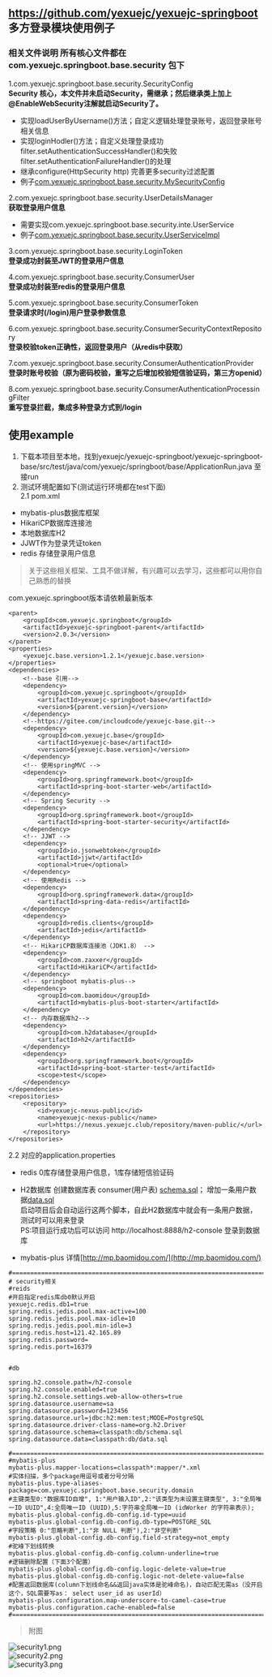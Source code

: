 https://github.com/yexuejc/yexuejc-springboot 多方登录模块使用例子
---------------------------------------------------------------

### 相关文件说明 所有核心文件都在 com.yexuejc.springboot.base.security 包下


1.com.yexuejc.springboot.base.security.SecurityConfig
<br/>
**Security 核心，本文件并未启动Security，需继承；然后继承类上加上@EnableWebSecurity注解就启动Security了。**

* 实现loadUserByUsername()方法；自定义逻辑处理登录账号，返回登录账号相关信息
* 实现loginHodler()方法；自定义处理登录成功filter.setAuthenticationSuccessHandler()和失败filter.setAuthenticationFailureHandler()的处理
* 继承configure(HttpSecurity http) 完善更多security过滤配置
* 例子[com.yexuejc.springboot.base.security.MySecurityConfig](../yexuejc-springboot-base/src/test/java/com/yexuejc/springboot/base/security/MySecurityConfig.java)

2.com.yexuejc.springboot.base.security.UserDetailsManager
<br/>
**获取登录用户信息**
* 需要实现com.yexuejc.springboot.base.security.inte.UserService
* 例子[com.yexuejc.springboot.base.security.UserServiceImpl](../yexuejc-springboot-base/src/test/java/com/yexuejc/springboot/base/security/UserServiceImpl.java)

3.com.yexuejc.springboot.base.security.LoginToken
<br/>
**登录成功封装至JWT的登录用户信息**


4.com.yexuejc.springboot.base.security.ConsumerUser
<br/>
**登录成功封装至redis的登录用户信息**

5.com.yexuejc.springboot.base.security.ConsumerToken
<br/>
**登录请求时(/login)用户登录参数信息**

6.com.yexuejc.springboot.base.security.ConsumerSecurityContextRepository
<br/>
**登录校验token正确性，返回登录用户（从redis中获取）**

7.com.yexuejc.springboot.base.security.ConsumerAuthenticationProvider
<br/>
**登录时账号校验（原为密码校验，重写之后增加校验短信验证码，第三方openid）**

8.com.yexuejc.springboot.base.security.ConsumerAuthenticationProcessingFilter
<br/>
**重写登录拦截，集成多种登录方式到/login**

<h2>使用example</h2>

1. 下载本项目至本地，找到yexuejc/yexuejc-springboot/yexuejc-springboot-base/src/test/java/com/yexuejc/springboot/base/ApplicationRun.java
至接run
2. 测试环境配置如下(测试运行环境都在test下面)<br/>
2.1  pom.xml<br/>
* mybatis-plus数据库框架
* HikariCP数据库连接池
* 本地数据库H2
* JJWT作为登录凭证token
* redis 存储登录用户信息
> 关于这些相关框架、工具不做详解，有兴趣可以去学习，这些都可以用你自己熟悉的替换

com.yexuejc.springboot版本请依赖最新版本
```
<parent>
    <groupId>com.yexuejc.springboot</groupId>
    <artifactId>yexuejc-springboot-parent</artifactId>
    <version>2.0.3</version>
</parent>
<properties>
    <yexuejc.base.version>1.2.1</yexuejc.base.version>
</properties>
<dependencies>
    <!--base 引用-->
    <dependency>
        <groupId>com.yexuejc.springboot</groupId>
        <artifactId>yexuejc-springboot-base</artifactId>
        <version>${parent.version}</version>
    </dependency>
    <!--https://gitee.com/incloudcode/yexuejc-base.git-->
    <dependency>
        <groupId>com.yexuejc.base</groupId>
        <artifactId>yexuejc-base</artifactId>
        <version>${yexuejc.base.version}</version>
    </dependency>
    <!-- 使用springMVC -->
    <dependency>
        <groupId>org.springframework.boot</groupId>
        <artifactId>spring-boot-starter-web</artifactId>
    </dependency>
    <!-- Spring Security -->
    <dependency>
        <groupId>org.springframework.boot</groupId>
        <artifactId>spring-boot-starter-security</artifactId>
    </dependency>
    <!-- JJWT -->
    <dependency>
        <groupId>io.jsonwebtoken</groupId>
        <artifactId>jjwt</artifactId>
        <optional>true</optional>
    </dependency>
    <!-- 使用Redis -->
    <dependency>
        <groupId>org.springframework.data</groupId>
        <artifactId>spring-data-redis</artifactId>
    </dependency>
    <dependency>
        <groupId>redis.clients</groupId>
        <artifactId>jedis</artifactId>
    </dependency>
    <!-- HikariCP数据库连接池（JDK1.8） -->
    <dependency>
        <groupId>com.zaxxer</groupId>
        <artifactId>HikariCP</artifactId>
    </dependency>
    <!-- springboot mybatis-plus-->
    <dependency>
        <groupId>com.baomidou</groupId>
        <artifactId>mybatis-plus-boot-starter</artifactId>
    </dependency>
    <!-- 内存数据库h2-->
    <dependency>
        <groupId>com.h2database</groupId>
        <artifactId>h2</artifactId>
    </dependency>
    <dependency>
        <groupId>org.springframework.boot</groupId>
        <artifactId>spring-boot-starter-test</artifactId>
        <scope>test</scope>
    </dependency>
</dependencies>
<repositories>
    <repository>
        <id>yexuejc-nexus-public</id>
        <name>yexuejc-nexus-public</name>
        <url>https://nexus.yexuejc.club/repository/maven-public/</url>
    </repository>
</repositories>
```

2.2 对应的application.properties<br/>
* redis 0库存储登录用户信息，1库存储短信验证码
* H2数据库 创建数据库表 consumer(用户表) [schema.sql](../yexuejc-springboot-base/src/test/resources/db/schema.sql)；
增加一条用户数据[data.sql](../yexuejc-springboot-base/src/test/resources/db/data.sql)
<br/>启动项目后会自动运行这两个脚本，自此H2数据库中就会有一条用户数据，测试时可以用来登录
<br/>PS:项目运行成功后可以访问 http://localhost:8888/h2-console 登录到数据库

* mybatis-plus 详情[http://mp.baomidou.com/](http://mp.baomidou.com/)

```
#========================================================================================================================
# security相关
#reids
#开启指定redis库db0默认开启
yexuejc.redis.db1=true
spring.redis.jedis.pool.max-active=100
spring.redis.jedis.pool.max-idle=10
spring.redis.jedis.pool.min-idle=3
spring.redis.host=121.42.165.89
spring.redis.password=
spring.redis.port=16379


#db

spring.h2.console.path=/h2-console
spring.h2.console.enabled=true
spring.h2.console.settings.web-allow-others=true
spring.datasource.username=sa
spring.datasource.password=123456
spring.datasource.url=jdbc:h2:mem:test;MODE=PostgreSQL
spring.datasource.driver-class-name=org.h2.Driver
spring.datasource.schema=classpath:db/schema.sql
spring.datasource.data=classpath:db/data.sql

#========================================================================================================================
#mybatis-plus
mybatis-plus.mapper-locations=classpath*:mapper/*.xml
#实体扫描，多个package用逗号或者分号分隔
mybatis-plus.type-aliases-package=com.yexuejc.springboot.base.security.domain
#主键类型0:"数据库ID自增", 1:"用户输入ID",2:"该类型为未设置主键类型", 3:"全局唯一ID UUID",4:全局唯一ID (UUID),5:字符串全局唯一ID (idWorker 的字符串表示);
mybatis-plus.global-config.db-config.id-type=uuid
mybatis-plus.global-config.db-config.db-type=POSTGRE_SQL
#字段策略 0:"忽略判断",1:"非 NULL 判断"),2:"非空判断"
mybatis-plus.global-config.db-config.field-strategy=not_empty
#驼峰下划线转换
mybatis-plus.global-config.db-config.column-underline=true
#逻辑删除配置（下面3个配置）
mybatis-plus.global-config.db-config.logic-delete-value=true
mybatis-plus.global-config.db-config.logic-not-delete-value=false
#配置返回数据库(column下划线命名&&返回java实体是驼峰命名)，自动匹配无需as（没开启这个，SQL需要写as： select user_id as userId）
mybatis-plus.configuration.map-underscore-to-camel-case=true
mybatis-plus.configuration.cache-enabled=false
#========================================================================================================================
```
> 附图

![security1.png](security1.png)
<br>
![security2.png](security2.png)
<br>
![security3.png](security3.png)

